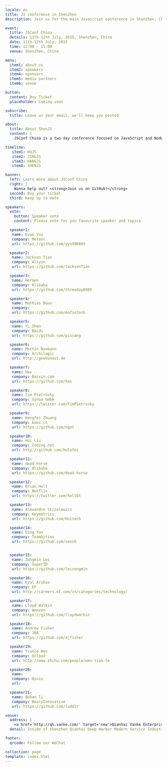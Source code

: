 ```yaml
---
locale: en
title: JS conference in Shenzhen
description: Join us for the main Javascript conference in Shenzhen, China this summer.

event:
  title: JSConf China
  details: 11th-12th July, 2015, Shenzhen, China
  date: 11th-12th July, 2015
  time: 12:00 - 15:00
  venue: Shenzhen, China

menu:
  item1: about us
  item2: speakers
  item4: sponsors
  item5: media partners
  item6: venue

button:
  content: Buy Ticket
  placeholder: Coming soon

subscribe:
  title: Leave us your email, we'll keep you posted

about:
  title: About ShenJS
  content: |
    JSConf China is a two day conference focused on JavaScript and Node.js technologies. This developer driven event brings together notable figures from both the Chinese and international JavaScript communities to share their knowledge and passion for JavaScript. After Shanghai, Beijing and Hangzhou, JSConf China is going to Shenzhen from July 11-12 in 2015.

timeline:
   item1: HUJS
   item2: JINGJS
   item3: HANGJS
   item4: SHENJS

banner:
  left: Learn more about JSConf China
  right: |
    Wanna help out? <strong>Join us on GitHub!</strong>
  second: Buy your ticket
  third: Keep up to date

speakers:
  vote:
    button: Speaker vote
    content: Please vote for you favourite speaker and topics

  speaker1:
   name: Evan You
   company: Meteor
   url: https://github.com/yyx990803

  speaker2:
   name: Jackson Tian
   company: Aliyun
   url: https://github.com/JacksonTian

  speaker3:
   name: Hermen
   company: Alibaba
   url: https://github.com/threeday0905

  speaker4:
   name: Mathias Buus
   company:
   url: https://github.com/mafintosh

  speaker5:
   name: Yi Shen
   company: Baidu
   url: https://github.com/pissang

  speaker6:
   name: Martin Naumann
   company: Archilogic
   url: http://geekonaut.de

  speaker7:
   name: Hax
   company: Baixin.com
   url: https://github.com/hax

  speaker8:
   name: Tim Pietrusky
   company: Synoa GmbH
   url: https://twitter.com/TimPietrusky

  speaker9:
   name: Hengfei Zhuang
   company: baoz.cn
   url: https://github.com/ngot

  speaker10:
   name: Hui Liu
   company: Coding.net
   url: http://github.com/hulufei

  speaker11:
   name: dead-horse
   company: Alibaba
   url: https://github.com/dead-horse

  speaker12:
   name: Brian Holt
   company: Netflix
   url: https://twitter.com/holtbt

  speaker13:
   name: Alexandre Strzelewicz
   company: Keymetrics
   url: https://github.com/Unitech

  speaker14:
   name: Qing Yan
   company: Teambition
   url: https://github.com/zensh


  speaker15:
   name: Zongmin Lei
   company: SuperID
   url: https://github.com/leizongmin

  speaker16:
   name: Eyal Arubas
   company: EF
   url: http://careers.ef.com/cn/categories/technology/

  speaker17:
   name: Lloyd Watkin
   company: Amazon
   url: https://github.com/lloydwatkin

  speaker18:
   name: Andrew Fisher
   company: JBA
   url: https://github.com/ajfisher

  speaker19:
   name: Tianle Wen
   company: Ucloud
   url: http://www.zhihu.com/people/wen-tian-le

  speaker20:
   name:
   company: Qiniu
   url:

  speaker21:
   name: Bohan li
   company: BearyInnovative
   url: https://github.com/loddit

venue:
  address: |
    <a href='http://qh.vanke.com/' target='new'>Qianhai Vanke Enterprise Dream Park (Special Zone Mansion)</a>
  detail: Inside of Shenzhen Qianhai Deep Harbor Modern Service Industry Hezuoqu, Yuexing 2nd Road, Shenzhen

footer:
  qrcode: Follow our WeChat

collection: page
template: index.html
---
```

